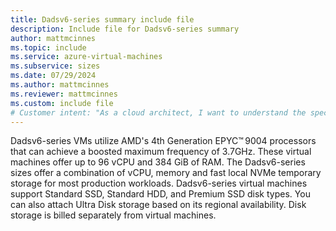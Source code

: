 ```yaml
---
title: Dadsv6-series summary include file
description: Include file for Dadsv6-series summary
author: mattmcinnes
ms.topic: include
ms.service: azure-virtual-machines
ms.subservice: sizes
ms.date: 07/29/2024
ms.author: mattmcinnes
ms.reviewer: mattmcinnes
ms.custom: include file
# Customer intent: "As a cloud architect, I want to understand the specifications and capabilities of Dadsv6-series virtual machines, so that I can determine their suitability for my production workloads and storage requirements."
---
```

Dadsv6-series VMs utilize AMD's 4th Generation EPYC™ 9004 processors that can achieve a boosted maximum frequency of 3.7GHz. These virtual machines offer up to 96 vCPU and 384 GiB of RAM. The Dadsv6-series sizes offer a combination of vCPU, memory and fast local NVMe temporary storage for most production workloads. Dadsv6-series virtual machines support Standard SSD, Standard HDD, and Premium SSD disk types. You can also attach Ultra Disk storage based on its regional availability. Disk storage is billed separately from virtual machines. 
